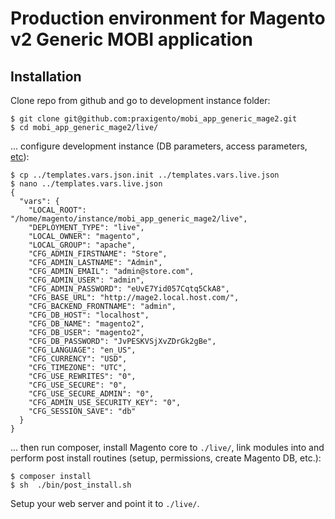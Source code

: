 # Production environment for Magento v2 Generic MOBI application


## Installation

Clone repo from github and go to development instance folder:

    $ git clone git@github.com:praxigento/mobi_app_generic_mage2.git
    $ cd mobi_app_generic_mage2/live/

... configure development instance (DB parameters, access parameters,
[etc](http://fbrnc.net/blog/2012/03/run-magento-installer-from-command-line)):

    $ cp ../templates.vars.json.init ../templates.vars.live.json
    $ nano ../templates.vars.live.json   
    {
      "vars": {
        "LOCAL_ROOT": "/home/magento/instance/mobi_app_generic_mage2/live",
        "DEPLOYMENT_TYPE": "live",
        "LOCAL_OWNER": "magento",
        "LOCAL_GROUP": "apache",
        "CFG_ADMIN_FIRSTNAME": "Store",
        "CFG_ADMIN_LASTNAME": "Admin",
        "CFG_ADMIN_EMAIL": "admin@store.com",
        "CFG_ADMIN_USER": "admin",
        "CFG_ADMIN_PASSWORD": "eUvE7Yid057Cqtq5CkA8",
        "CFG_BASE_URL": "http://mage2.local.host.com/",
        "CFG_BACKEND_FRONTNAME": "admin",
        "CFG_DB_HOST": "localhost",
        "CFG_DB_NAME": "magento2",
        "CFG_DB_USER": "magento2",
        "CFG_DB_PASSWORD": "JvPESKVSjXvZDrGk2gBe",
        "CFG_LANGUAGE": "en_US",
        "CFG_CURRENCY": "USD",
        "CFG_TIMEZONE": "UTC",
        "CFG_USE_REWRITES": "0",
        "CFG_USE_SECURE": "0",
        "CFG_USE_SECURE_ADMIN": "0",
        "CFG_ADMIN_USE_SECURITY_KEY": "0",
        "CFG_SESSION_SAVE": "db"
      }
    }
    
... then run composer, install Magento core to `./live/`, link modules into and 
perform post install routines (setup, permissions, create Magento DB, etc.):  
    
    $ composer install
    $ sh  ./bin/post_install.sh

Setup your web server and point it to `./live/`.